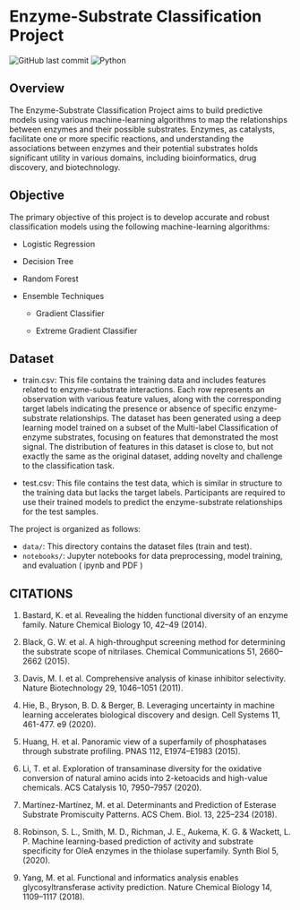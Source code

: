 # Enzyme-Substrate Classification Project
![GitHub last commit](https://img.shields.io/github/last-commit/{Shreya_Patil}/{Enzyme_Substrate_Classification})
![Python](https://img.shields.io/badge/Python-3-blue.svg) 

## Overview

The Enzyme-Substrate Classification Project aims to build predictive models using various machine-learning algorithms to map the relationships between enzymes and their possible substrates. Enzymes, as catalysts, facilitate one or more specific reactions, and understanding the associations between enzymes and their potential substrates holds significant utility in various domains, including bioinformatics, drug discovery, and biotechnology.

## Objective

The primary objective of this project is to develop accurate and robust classification models using the following machine-learning algorithms:

- Logistic Regression
- Decision Tree
- Random Forest
- Ensemble Techniques
  
	 * Gradient Classifier
  
	 * Extreme Gradient Classifier

## Dataset

- train.csv: This file contains the training data and includes features related to enzyme-substrate interactions. Each row represents an observation with various feature values, along with the corresponding target labels indicating the presence or absence of specific enzyme-substrate relationships. The dataset has been generated using a deep learning model trained on a subset of the Multi-label Classification of enzyme substrates, focusing on features that demonstrated the most signal. The distribution of features in this dataset is close to, but not exactly the same as the original dataset, adding novelty and challenge to the classification task.

- test.csv: This file contains the test data, which is similar in structure to the training data but lacks the target labels. Participants are required to use their trained models to predict the enzyme-substrate relationships for the test samples.

The project is organized as follows:

- `data/`: This directory contains the dataset files (train and test).
- `notebooks/`: Jupyter notebooks for data preprocessing, model training, and evaluation ( ipynb and PDF )

## CITATIONS

1. Bastard, K. et al. Revealing the hidden functional diversity of an enzyme family. Nature Chemical Biology 10, 42–49 (2014).

2. Black, G. W. et al. A high-throughput screening method for determining the substrate scope of nitrilases. Chemical Communications 51, 2660–2662 (2015).

3. Davis, M. I. et al. Comprehensive analysis of kinase inhibitor selectivity. Nature Biotechnology 29, 1046–1051 (2011).

4. Hie, B., Bryson, B. D. & Berger, B. Leveraging uncertainty in machine learning accelerates biological discovery and design. Cell Systems 11, 461-477. e9 (2020).

5. Huang, H. et al. Panoramic view of a superfamily of phosphatases through substrate profiling. PNAS 112, E1974–E1983 (2015).

6. Li, T. et al. Exploration of transaminase diversity for the oxidative conversion of natural amino acids into 2-ketoacids and high-value chemicals. ACS Catalysis 10, 7950–7957 (2020).

7. Martínez-Martínez, M. et al. Determinants and Prediction of Esterase Substrate Promiscuity Patterns. ACS Chem. Biol. 13, 225–234 (2018).

8. Robinson, S. L., Smith, M. D., Richman, J. E., Aukema, K. G. & Wackett, L. P. Machine learning-based prediction of activity and substrate specificity for OleA enzymes in the thiolase superfamily. Synth Biol 5, (2020).

9. Yang, M. et al. Functional and informatics analysis enables glycosyltransferase activity prediction. Nature Chemical Biology 14, 1109–1117 (2018).

